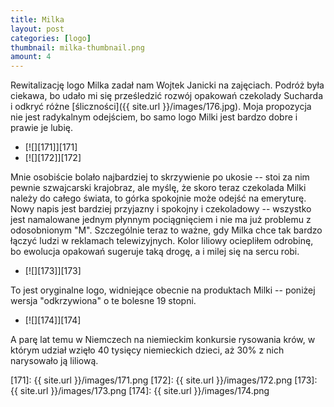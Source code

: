 ```yaml
---
title: Milka
layout: post
categories: [logo]
thumbnail: milka-thumbnail.png
amount: 4
---
```


Rewitalizację logo Milka zadał nam Wojtek Janicki na zajęciach. Podróż była ciekawa, bo udało mi się prześledzić rozwój opakowań czekolady Sucharda i odkryć różne [śliczności]({{ site.url }}/images/176.jpg). Moja propozycja nie jest radykalnym odejściem, bo samo logo Milki jest bardzo dobre i prawie je lubię.

* [![][171]][171]
* [![][172]][172]

Mnie osobiście bolało najbardziej to skrzywienie po ukosie -- stoi za nim pewnie szwajcarski krajobraz, ale myślę, że skoro teraz czekolada Milki należy do całego świata, to górka spokojnie może odejść na emeryturę. Nowy napis jest bardziej przyjazny i spokojny i czekoladowy -- wszystko jest namalowane jednym płynnym pociągnięciem i nie ma już problemu z odosobnionym "M". Szczególnie teraz to ważne, gdy Milka chce tak bardzo łączyć ludzi w reklamach telewizyjnych. Kolor liliowy ociepliłem odrobinę, bo ewolucja opakowań sugeruje taką drogę, a i milej się na sercu robi.

* [![][173]][173]

To jest oryginalne logo, widniejące obecnie na produktach Milki -- poniżej wersja "odkrzywiona" o te bolesne 19 stopni.

* [![][174]][174]

A parę lat temu w Niemczech na niemieckim konkursie rysowania krów, w którym udział wzięło 40 tysięcy niemieckich dzieci, aż 30% z nich narysowało ją liliową.

[171]: {{ site.url }}/images/171.png
[172]: {{ site.url }}/images/172.png
[173]: {{ site.url }}/images/173.png
[174]: {{ site.url }}/images/174.png